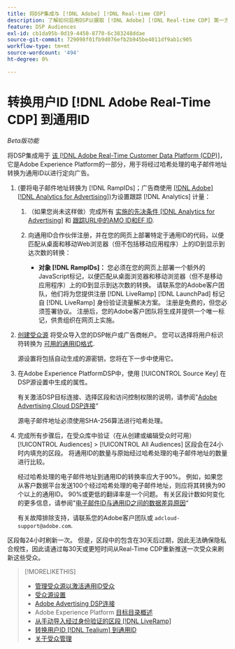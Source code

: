 ```yaml
---
title: 将DSP集成与 [!DNL Adobe] [!DNL Real-time CDP]
description: 了解如何启用DSP以摄取 [!DNL Adobe] [!DNL Real-time CDP] 第一方区段。
feature: DSP Audiences
exl-id: cb1da95b-0d19-4450-8770-6c383248ddae
source-git-commit: 729098f01fb9d076efb2b945be4011df9ab1c905
workflow-type: tm+mt
source-wordcount: '494'
ht-degree: 0%

---
```


# 转换用户ID [!DNL Adobe Real-Time CDP] 到通用ID

*Beta版功能*

将DSP集成用于 [该 [!DNL Adobe Real-Time Customer Data Platform (CDP)]](https://experienceleague.adobe.com/docs/experience-platform/rtcdp/overview.html?lang=zh-Hans)，它是Adobe Experience Platform的一部分，用于将经过哈希处理的电子邮件地址转换为通用ID以进行定向广告。

1. (要将电子邮件地址转换为 [!DNL RampIDs]<!-- or [!DNL ID5] IDs -->；广告商使用 [[!DNL Adobe] [!DNL Analytics for Advertising]](/help/integrations/analytics/overview.md))为设置跟踪 [!DNL Analytics] 计量：

   1. （如果您尚未这样做）完成所有 [实施的先决条件 [!DNL Analytics for Advertising]](/help/integrations/analytics/prerequisites.md) 和 [跟踪URL中的AMO ID和EF ID](/help/integrations/analytics/ids.md).

   1. 向通用ID合作伙伴注册，并在您的网页上部署特定于通用ID的代码，以便匹配从桌面和移动Web浏览器（但不包括移动应用程序）上的ID到显示到达次数的转换：

      * **对象 [!DNL RampIDs]：** 您必须在您的网页上部署一个额外的JavaScript标记，以便匹配从桌面浏览器和移动浏览器（但不是移动应用程序）上的ID到显示到达次数的转换。 请联系您的Adobe客户团队，他们将为您提供注册 [!DNL LiveRamp] [!DNL LaunchPad] 标记自 [!DNL LiveRamp] 身份验证流量解决方案。 注册是免费的，但您必须签署协议。 注册后，您的Adobe客户团队将生成并提供一个唯一标记，供贵组织在网页上实施。

1. [创建受众源](source-manage.md) 将受众导入您的DSP帐户或广告商帐户。 您可以选择将用户标识符转换为 [可用的通用ID格式](source-about.md).

   源设置将包括自动生成的源密钥，您将在下一步中使用它。

1. 在Adobe Experience PlatformDSP中，使用 [!UICONTROL Source Key] 在DSP源设置中生成的属性。

   有关激活DSP目标连接、选择区段和访问控制权限的说明，请参阅&quot;[Adobe Advertising Cloud DSP连接](https://experienceleague.adobe.com/docs/experience-platform/destinations/catalog/advertising/adobe-advertising-cloud-connection.html)“

   源电子邮件地址必须使用SHA-256算法进行哈希处理。

1. 完成所有步骤后，在受众库中验证（在从创建或编辑受众时可用） [!UICONTROL Audiences] > [!UICONTROL All Audiences] 区段会在24小时内填充的区段。 将通用ID的数量与原始经过哈希处理的电子邮件地址的数量进行比较。

   经过哈希处理的电子邮件地址到通用ID的转换率应大于90%。 例如，如果您从客户数据平台发送100个经过哈希处理的电子邮件地址，则应将其转换为90个以上的通用ID。 90%或更低的翻译率是一个问题。 有关区段计数如何变化的更多信息，请参阅&quot;[电子邮件ID与通用ID之间的数据差异原因](#universal-ids-data-variances)“

   有关故障排除支持，请联系您的Adobe客户团队或 `adcloud-support@adobe.com`.

区段每24小时刷新一次。 但是，区段中的包含在30天后过期，因此无法确保隐私合规性，因此请通过每30天或更短时间从Real-Time CDP重新推送一次受众来刷新这些受众。

>[!MORELIKETHIS]
>
>* [管理受众源以激活通用ID受众](source-manage.md)
>* [受众源设置](source-settings.md)
>* [Adobe Advertising DSP连接](https://experienceleague.adobe.com/docs/experience-platform/destinations/catalog/advertising/adobe-advertising-cloud-connection.html)
>* Adobe Experience Platform [目标目录概述](https://experienceleague.adobe.com/docs/experience-platform/destinations/catalog/overview.html)
>* [从手动导入经过身份验证的区段 [!DNL LiveRamp]](/help/dsp/audiences/sources/source-import-liveramp-segments.md)
>* [转换用户ID [!DNL Tealium] 到通用ID](/help/dsp/audiences/sources/source-tealium.md)
>* [关于受众管理](/help/dsp/audiences/audience-about.md)

<!--
>* [Convert User IDs from [!DNL Optimizely] to Universal IDs](/help/dsp/audiences/sources/source-optimizely.md)
-->
